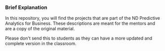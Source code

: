 ### Brief Explanation

In this repository, you will find the projects that are part of the ND Predictive Analytics for Business. These descriptions are meant for the mentors and are a copy of the original material.

Please don't send this to students as they can have a more updated and complete version in the classroom.
